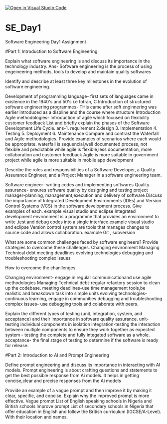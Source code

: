 [![Open in Visual Studio Code](https://classroom.github.com/assets/open-in-vscode-2e0aaae1b6195c2367325f4f02e2d04e9abb55f0b24a779b69b11b9e10269abc.svg)](https://classroom.github.com/online_ide?assignment_repo_id=15565825&assignment_repo_type=AssignmentRepo)
# SE_Day1
Software Engineering Day1 Assignment

#Part 1: Introduction to Software Engineering

Explain what software engineering is and discuss its importance in the technology industry. 
Ans- Software engineering is the process of using engeineering methods, tools to develop and maintain quality softwares

Identify and describe at least three key milestones in the evolution of software engineering.

Development of programming language- first sets of languages came in existence in the 1940's and 50's i.e fotran, C
Introduction of structured software engineering programmes- THis came after soft enginnering was earlier introduced as a displine and the course where structure
Introduction Agile methodologies- Introduction of agile which focused on flexibility customer feedback List and briefly explain the phases of the Software Development Life Cycle. ans-1. requirement 2.design 3. Implementation 4. Testing 5. Deployment 6. Maintenance
Compare and contrast the Waterfall and Agile methodologies. Provide examples of scenarios where each would be appropriate. waterfall is sequencial,well documented process, not flexible and predictable while agile is flexible,less documentation, more collaboration and customer feedback Agile is more suitable in government project while agile is more suitable in mobile app development

Describe the roles and responsibilities of a Software Developer, a Quality Assurance Engineer, and a Project Manager in a software engineering team.

Software engineer- writing codes and implementing softwares Quality assurance- ensures software quality by designing and testing project manager-planning, management,execution and delivery of software Discuss the importance of Integrated Development Environments (IDEs) and Version Control Systems (VCS) in the software development process. Give examples of each. example visual studio and eclipse Integrated development environment is a programme that provides an environment to write ,test and debug codes into a single interface.example visual studio and eclipse Version control system are tools that manages changes to source code and allows collaboration. example Git , subversion

What are some common challenges faced by software engineers? Provide strategies to overcome these challenges. Changing environment Managing Technical debt meeting deadlines evolving technologies debugging and troubleshooting complex issues

How to overcome the chanllenges

Changing environment- engage in regular communicationand use agile methodologies Managing Technical debt-regular refactory session to clean up the codebase. meeting deadlines-use time management tools,be realistic and breakdown task into simple units evolving technologies-continuous learning, engage in communities debugging and troubleshooting complex issues- use debugging tools and colaborate with peers.

Explain the different types of testing (unit, integration, system, and acceptance) and their importance in software quality assurance. unit-testing individual components in isolation integration-testing the interaction between multiple components to ensure they work together as expected system - testing the complete and fully integated software as a whole. acceptance- the final stage of testing to determine if the software is ready for release.

#Part 2: Introduction to AI and Prompt Engineering

Define prompt engineering and discuss its importance in interacting with AI models. Prompt engineering is about crafting questions and statements to get the best possible response from Ai models. It helps in getting concise,clear and precise responses from the Ai models

Provide an example of a vague prompt and then improve it by making it clear, specific, and concise. Explain why the improved prompt is more effective. Vague prompt List of English speaking schools in Nigeria and British schools Improve prompt List of secondary schools in Nigeria that offer education in English and follow the British curriculum (IGCSE/A-Level). With their location and names.

